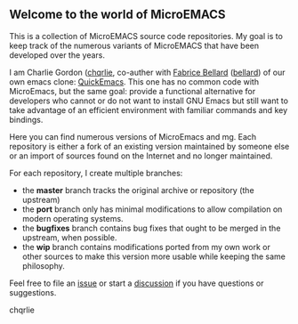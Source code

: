 Welcome to the world of MicroEMACS
---

This is a collection of MicroEMACS source code repositories.
My goal is to keep track of the numerous variants of MicroEMACS that have been developed over the years.

I am Charlie Gordon ([chqrlie](https://github.com/chqrlie), co-auther with [Fabrice Bellard](https://bellard.org/)
([bellard](https://github.com/bellard)) of our own emacs clone: [QuickEmacs](https://github.com/qemacs).
This one has no common code with MicroEmacs, but the same goal: provide a functional alternative for 
developers who cannot or do not want to install GNU Emacs but still want to take advantage of an efficient
environment with familiar commands and key bindings.

Here you can find numerous versions of MicroEmacs and mg.  Each repository is either a fork of an existing version
maintained by someone else or an import of sources found on the Internet and no longer maintained.

For each repository, I create multiple branches:
- the **master** branch tracks the original archive or repository (the upstream)
- the **port** branch only has minimal modifications to allow compilation on modern operating systems.
- the **bugfixes** branch contains bug fixes that ought to be merged in the upstream, when possible.
- the **wip** branch contains modifications ported from my own work or other sources to make this version
  more usable while keeping the same philosophy.

Feel free to file an [issue](https://github.com/uEmacs/uEmacs/issues)
or start a [discussion](https://github.com/uEmacs/uEmacs/discussions) if you have questions or suggestions.

chqrlie
